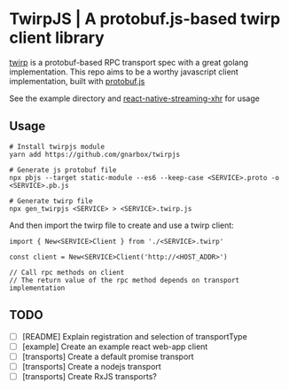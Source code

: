 # TwirpJS | A protobuf.js-based twirp client library

[twirp](https://github.com/twitchtv/twirp) is a protobuf-based RPC transport spec with a great golang implementation. This repo aims to be a worthy javascript client implementation, built with [protobuf.js](https://github.com/dcodeIO/protobuf.js)

See the example directory and [react-native-streaming-xhr](https://github.com/gnarbox/react-native-streaming-xhr) for usage

## Usage

	# Install twirpjs module
	yarn add https://github.com/gnarbox/twirpjs

	# Generate js protobuf file
	npx pbjs --target static-module --es6 --keep-case <SERVICE>.proto -o <SERVICE>.pb.js

	# Generate twirp file
	npx gen_twirpjs <SERVICE> > <SERVICE>.twirp.js

And then import the twirp file to create and use a twirp client:

	import { New<SERVICE>Client } from './<SERVICE>.twirp'

	const client = New<SERVICE>Client('http://<HOST_ADDR>')

	// Call rpc methods on client
	// The return value of the rpc method depends on transport implementation

## TODO

- [ ] [README] Explain registration and selection of transportType
- [ ] [example] Create an example react web-app client
- [ ] [transports] Create a default promise transport
- [ ] [transports] Create a nodejs transport
- [ ] [transports] Create RxJS transports?
